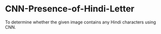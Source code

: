# CNN-Presence-of-Hindi-Letter
To determine whether the given image contains any Hindi characters using CNN. 
